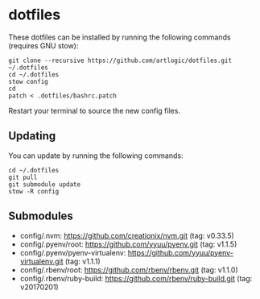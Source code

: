 # dotfiles

These dotfiles can be installed by running the following commands (requires GNU stow):

```
git clone --recursive https://github.com/artlogic/dotfiles.git ~/.dotfiles
cd ~/.dotfiles
stow config
cd
patch < .dotfiles/bashrc.patch
```

Restart your terminal to source the new config files.

## Updating

You can update by running the following commands:

```
cd ~/.dotfiles
git pull
git submodule update
stow -R config
```

## Submodules

* config/.nvm: https://github.com/creationix/nvm.git (tag: v0.33.5)
* config/.pyenv/root: https://github.com/yyuu/pyenv.git (tag: v1.1.5)
* config/.pyenv/pyenv-virtualenv: https://github.com/yyuu/pyenv-virtualenv.git (tag: v1.1.1)
* config/.rbenv/root: https://github.com/rbenv/rbenv.git (tag: v1.1.0)
* config/.rbenv/ruby-build: https://github.com/rbenv/ruby-build.git (tag: v20170201)
